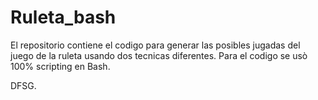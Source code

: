 # Ruleta_bash
El repositorio contiene el codigo para generar las posibles jugadas del juego de la ruleta usando dos tecnicas diferentes.
Para el codigo se usò 100% scripting en Bash.

DFSG.
